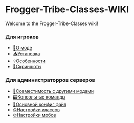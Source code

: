 # Frogger-Tribe-Classes-WIKI

Welcome to the Frogger-Tribe-Classes wiki!
### Для игроков 
* [📃О моде](https://github.com/FroggerHH/DungeonClases-WIKI/blob/main/About%20Frogger-Tribe-Classes.md) 
* [📥Установка](https://github.com/FroggerHH/Frogger-Tribe-Classes-WIKI/blob/main/Installation.md) 
* [💡Особенности](https://github.com/FroggerHH/Frogger-Tribe-Classes-WIKI/blob/main/Features.md)
* [📰Скриншоты](https://github.com/FroggerHH/Frogger-Tribe-Classes-WIKI/blob/main/Screenshots.md)

### Для администраторров серверов
* [🔧Совместимость с другими модами](https://github.com/FroggerHH/Frogger-Tribe-Classes-WIKI/blob/main/Compatibility.md)
* [📟Консольные команды](https://github.com/FroggerHH/Frogger-Tribe-Classes-WIKI/blob/main/TerminalCommands.md)
* [📒Основной конфиг файл]() 
* [⚙️Настройки классов](https://github.com/FroggerHH/Frogger-Tribe-Classes-WIKI/blob/main/LevelTree.md) 
* [⚙️Настройки мобов]() 
